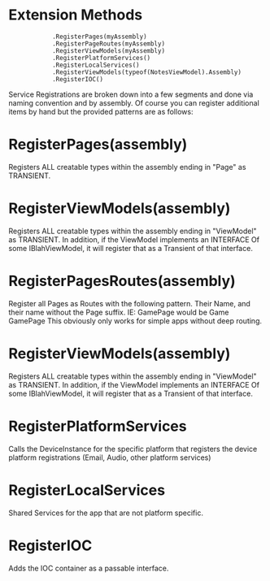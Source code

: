 # Extension Methods
                .RegisterPages(myAssembly)
                .RegisterPageRoutes(myAssembly)
                .RegisterViewModels(myAssembly)
                .RegisterPlatformServices()
                .RegisterLocalServices()
                .RegisterViewModels(typeof(NotesViewModel).Assembly)
                .RegisterIOC()

Service Registrations are broken down into a few segments and done via naming convention and by assembly. Of course you can register additional items by hand but the provided patterns are as follows:

# RegisterPages(assembly)
Registers ALL creatable types within the assembly ending in "Page" as TRANSIENT.

# RegisterViewModels(assembly)
Registers ALL creatable types within the assembly ending in "ViewModel" as TRANSIENT.
In addition, if the ViewModel implements an INTERFACE Of some IBlahViewModel, it will register that as a Transient of that interface.

# RegisterPagesRoutes(assembly)
Register all Pages as Routes with the following pattern. Their Name, and their name without the Page suffix. IE: GamePage would be
Game
GamePage
This obviously only works for simple apps without deep routing.


# RegisterViewModels(assembly)
Registers ALL creatable types within the assembly ending in "ViewModel" as TRANSIENT.
In addition, if the ViewModel implements an INTERFACE Of some IBlahViewModel, it will register that as a Transient of that interface.


# RegisterPlatformServices

Calls the DeviceInstance for the specific platform that registers the device platform registrations (Email, Audio, other platform services)

# RegisterLocalServices
Shared Services for the app that are not platform specific.

# RegisterIOC
Adds the IOC container as a passable interface.


